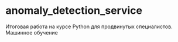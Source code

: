 # anomaly_detection_service
Итоговая работа на курсе Python для продвинутых специалистов. Машинное обучение
